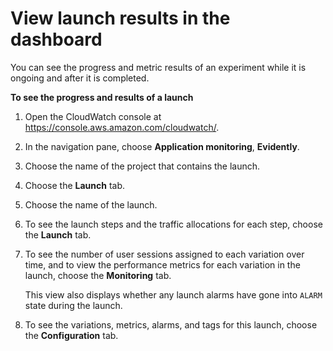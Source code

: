 # View launch results in the dashboard<a name="CloudWatch-Evidently-launch-dashboard"></a>

You can see the progress and metric results of an experiment while it is ongoing and after it is completed\.

**To see the progress and results of a launch**

1. Open the CloudWatch console at [https://console\.aws\.amazon\.com/cloudwatch/](https://console.aws.amazon.com/cloudwatch/)\.

1. In the navigation pane, choose **Application monitoring**, **Evidently**\.

1. Choose the name of the project that contains the launch\.

1. Choose the **Launch** tab\.

1. Choose the name of the launch\.

1. To see the launch steps and the traffic allocations for each step, choose the **Launch** tab\.

1. To see the number of user sessions assigned to each variation over time, and to view the performance metrics for each variation in the launch, choose the **Monitoring** tab\.

   This view also displays whether any launch alarms have gone into `ALARM` state during the launch\.

1. To see the variations, metrics, alarms, and tags for this launch, choose the **Configuration** tab\.